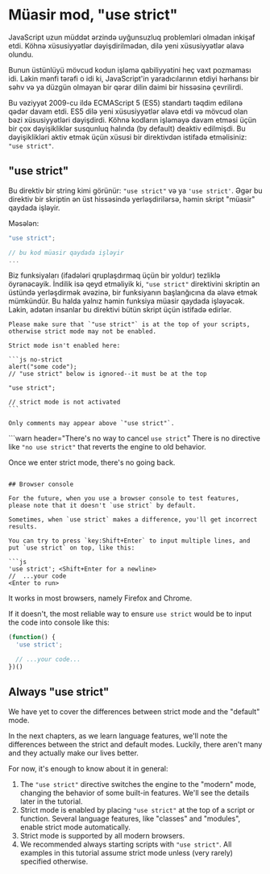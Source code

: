 # Müasir mod, "use strict"

JavaScript uzun müddət ərzində uyğunsuzluq problemləri olmadan inkişaf etdi. Köhnə xüsusiyyətlər dəyişdirilmədən, dilə yeni xüsusiyyətlər əlavə olundu.

Bunun üstünlüyü mövcud kodun işləmə qabiliyyətini heç vaxt pozmaması idi. Lakin mənfi tərəfi o idi ki, JavaScript'in yaradıcılarının etdiyi hərhansı bir səhv və ya düzgün olmayan bir qərar dilin daimi bir hissəsinə çevrilirdi.

Bu vəziyyət 2009-cu ildə ECMAScript 5 (ES5) standartı təqdim edilənə qədər davam etdi. ES5 dilə yeni xüsusiyyətlər əlavə etdi və mövcud olan bəzi xüsusiyyətləri dəyişdirdi. Köhnə kodların işləməyə davam etməsi üçün bir çox dəyişikliklər susqunluq halında (by default) deaktiv edilmişdi. Bu dəyişiklikləri aktiv etmək üçün xüsusi bir direktivdən istifadə etməlisiniz: `"use strict"`.

## "use strict"

Bu direktiv bir string kimi görünür: `"use strict"` və ya `'use strict'`. Əgər bu direktiv bir skriptin ən üst hissəsində yerləşdirilərsə, həmin skript "müasir" qaydada işləyir.

Məsələn:

```js
"use strict";

// bu kod müasir qaydada işləyir
...
```

Biz funksiyaları (ifadələri qruplaşdırmaq üçün bir yoldur) tezliklə öyrənəcəyik. İndilik isə qeyd etməliyik ki, `"use strict"` direktivini skriptin ən üstündə yerləşdirmək əvəzinə, bir funksiyanın başlanğıcına da əlavə etmək mümkündür. Bu halda yalnız həmin funksiya müasir qaydada işləyəcək. Lakin, adətən insanlar bu direktivi bütün skript üçün istifadə edirlər.

````warn header="Ensure that \"use strict\" is at the top"
Please make sure that `"use strict"` is at the top of your scripts, otherwise strict mode may not be enabled.

Strict mode isn't enabled here:

```js no-strict
alert("some code");
// "use strict" below is ignored--it must be at the top

"use strict";

// strict mode is not activated
```

Only comments may appear above `"use strict"`.
````

```warn header="There's no way to cancel `use strict`"
There is no directive like `"no use strict"` that reverts the engine to old behavior.

Once we enter strict mode, there's no going back.
```

## Browser console

For the future, when you use a browser console to test features, please note that it doesn't `use strict` by default.

Sometimes, when `use strict` makes a difference, you'll get incorrect results.

You can try to press `key:Shift+Enter` to input multiple lines, and put `use strict` on top, like this:

```js
'use strict'; <Shift+Enter for a newline>
//  ...your code
<Enter to run>
```

It works in most browsers, namely Firefox and Chrome.

If it doesn't, the most reliable way to ensure `use strict` would be to input the code into console like this:

```js
(function() {
  'use strict';

  // ...your code...
})()
```

## Always "use strict"

We have yet to cover the differences between strict mode and the "default" mode.

In the next chapters, as we learn language features, we'll note the differences between the strict and default modes. Luckily, there aren't many and they actually make our lives better.

For now, it's enough to know about it in general:

1. The `"use strict"` directive switches the engine to the "modern" mode, changing the behavior of some built-in features. We'll see the details later in the tutorial.
2. Strict mode is enabled by placing `"use strict"` at the top of a script or function. Several language features, like "classes" and "modules", enable strict mode automatically.
3. Strict mode is supported by all modern browsers.
4. We recommended always starting scripts with `"use strict"`. All examples in this tutorial assume strict mode unless (very rarely) specified otherwise.
